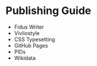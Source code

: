 # Publishing Guide

  - Fidus Writer
  - Vivliostyle
  - CSS Typesetting
  - GitHub Pages
  - PIDs
  - Wikidata

